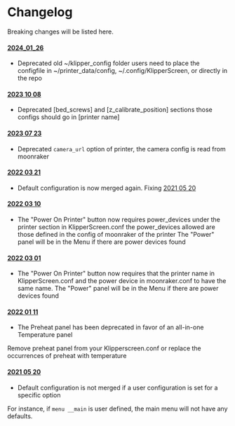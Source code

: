# Changelog

Breaking changes will be listed here.

#### [2024_01_26]()
* Deprecated old ~/klipper_config folder  users need to place the configfile
in ~/printer_data/config, ~/.config/KlipperScreen, or directly in the repo

#### [2023 10 08](https://github.com/KlipperScreen/KlipperScreen/commit/b6199a4f24beb02dc0f8956f60c88e3ba3468927)
* Deprecated [bed_screws] and [z_calibrate_position] sections those configs should go in [printer name]

#### [2023 07 23](https://github.com/KlipperScreen/KlipperScreen/commit/8053e97d1041f136118d40669442e910df6cf186)
* Deprecated `camera_url` option of printer, the camera config is read from moonraker

#### [2022 03 21](https://github.com/KlipperScreen/KlipperScreen/commit/bc34b3c8d6761c27a0b0c62fc4dfa11442b417f6)
* Default configuration is now merged again.
Fixing [2021 05 20](https://github.com/KlipperScreen/KlipperScreen/commit/eb801486928bf02709033dcbc5f0a45ca43b23c1)

#### [2022 03 10](https://github.com/KlipperScreen/KlipperScreen/commit/490dc929bd11e3c4200b999ce7204d84fa0bc184)
* The "Power On Printer" button now requires power_devices under the printer section in KlipperScreen.conf
the power_devices allowed are those defined in the config of moonraker of the printer
The "Power" panel will be in the Menu if there are power devices found

#### [2022 03 01](https://github.com/KlipperScreen/KlipperScreen/commit/49ab84e8d51535d3469d97fdee53099cca6abc39)
* The "Power On Printer" button now requires that the printer name in KlipperScreen.conf
and the power device in moonraker.conf to have the same name.
The "Power" panel will be in the Menu if there are power devices found

#### [2022 01 11](https://github.com/KlipperScreen/KlipperScreen/commit/8a8c6c064cc6d097b1b34a5c42b4001367e545a6)
* The Preheat panel has been deprecated in favor of an all-in-one Temperature panel

Remove preheat panel from your Klipperscreen.conf or replace the occurrences of preheat with temperature

#### [2021 05 20](https://github.com/KlipperScreen/KlipperScreen/commit/eb801486928bf02709033dcbc5f0a45ca43b23c1)
* Default configuration is not merged if a user configuration is set for a specific option

For instance, if `menu __main` is user defined, the main menu will not have any defaults.
